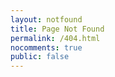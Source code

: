 ```yaml
---
layout: notfound
title: Page Not Found
permalink: /404.html
nocomments: true
public: false
---
```






